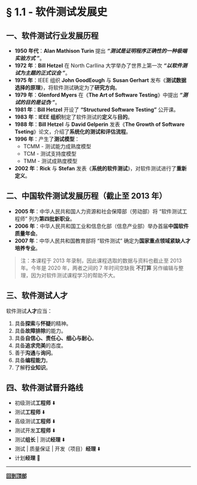# § 1.1 - 软件测试发展史

## 一、软件测试行业发展历程

- **1950 年代**：**Alan Mathison Turin** 提出 ***“测试是证明程序正确性的一种极端实验方式 ”***。
- **1972 年**：**Bill Hetzel** 在 North Carllina 大学举办了世界上第一次 ***“以软件测试为主题的正式议会 ”***。
- **1975 年**：IEEE 组织 **John GoodEough** 与 **Susan Gerhart** 发布《**测试数据选择的原理**》，将软件测试确定为了**研究方向**。
- **1979 年**：**Glenford Myers** 在《**The Art of Software Testing**》中提出 ***“测试的目的是证伪 ”***。
- **1981 年**：**Bill Hetzel** 开设了 **“Structured Software Testing”** 公开课。
- **1983 年**：**IEEE 组织**制定了软件测试的**定义**与**目的**。
- **1988 年**：**Bill Hetzel** 与 **David Gelperin** 发表《**The Growth of Software Tseting**》论文，介绍了**系统化的测试和评估流程**。
- **1996 年**：产生了**测试模型**：
	- TCMM - 测试能力成熟度模型
	- TCM - 测试支持度模型
	- TMM - 测试成熟度模型
- **2002 年**：**Rick** 与 **Stefan** 发表《**系统的软件测试**》，对软件测试进行了**重新定义**。

## 二、中国软件测试发展历程（截止至 2013 年）

- **2005 年**：中华人民共和国人力资源和社会保障部（劳动部）将 “软件测试工程师” 列为**第四批新职业**。
- **2006 年**：中华人民共和国工业和信息化部（信息产业部）举办首届**中国软件质量年会**。
- **2007 年**：中华人民共和国教育部将 “软件测试” 确定为**国家重点领域紧缺人才培养专业**。

> 注：本课程于 2013 年录制，因此课程选取的数据与资料也截止至 2013 年。今年是 2020 年，两者之间的 7 年时间空缺我 **不打算** 另作编辑与整理，因为对软件测试课程学习的帮助不大。

## 三、软件测试人才

软件测试**人才**应当：

1. 具备**探索**与**怀疑**的精神。
2. 具备**故障排除**的能力。
3. 具备**自信心、责任心、细心与耐心**。
6. 具备**追求完美**的态度。
7. 善于**沟通**与**询问**。
9. 具备**编程能力**。
10. 了解**行业知识**。

## 四、软件测试晋升路线

- 初级测试**工程师** :arrow_down:
- 测试**工程师** :arrow_down:
- 高级测试**工程师** :arrow_down:
- 测试开发**工程师** :arrow_down:
- 测试**组长** | 测试**经理** :arrow_down:
- 测试 | 质量保证 | 开发（项目）**经理** :arrow_down:
- 计划**经理** :triangular_flag_on_post:

---
[**回到顶部**](https://github.com/Lingggao/Software-Testing-Basics/blob/master/%E7%AC%AC%E4%B8%80%E7%AB%A0/1_1_%E8%BD%AF%E4%BB%B6%E6%B5%8B%E8%AF%95%E5%8F%91%E5%B1%95%E5%8F%B2.md#-11---%E8%BD%AF%E4%BB%B6%E6%B5%8B%E8%AF%95%E5%8F%91%E5%B1%95%E5%8F%B2)
